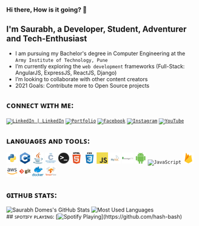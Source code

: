 ### Hi there, How is it going? 👋
## I'm Saurabh, a Developer, Student, Adventurer and Tech-Enthusiast
 - I am pursuing my Bachelor's degree in Computer Engineering at the `Army Institute of Technology, Pune`
 - I’m currently exploring the `web development` frameworks (Full-Stack: AngularJS, ExpressJS, ReactJS, Django)
 - I’m looking to collaborate with other content creators
 - 2021 Goals: Contribute more to Open Source projects
## ᴄᴏɴɴᴇᴄᴛ ᴡɪᴛʜ ᴍᴇ:
<code>[<img alt="LinkedIn | LinkedIn" width="30px" src="https://www.iconsdb.com/icons/preview/gray/linkedin-3-xxl.png" />][linkedin]</code>
<code>[<img alt="Portfolio" width="30px" src="https://www.iconsdb.com/icons/preview/gray/globe-4-xxl.png" />][website]</code>
<code>[<img alt="Facebook" width="30px" src="https://www.iconsdb.com/icons/preview/gray/facebook-3-xxl.png" />][facebook]</code>
<code>[<img alt="Instagram" width="30px" src="https://www.iconsdb.com/icons/preview/gray/instagram-xxl.png" />][instagram]</code>
<code>[<img alt="YouTube" width="30px" src="https://www.iconsdb.com/icons/preview/gray/youtube-xxl.png" />][youtube]</code>
<br />
## ʟᴀɴɢᴜᴀɢᴇꜱ ᴀɴᴅ ᴛᴏᴏʟꜱ:
<code><img alt="Python" width="30px" src="https://raw.githubusercontent.com/github/explore/80688e429a7d4ef2fca1e82350fe8e3517d3494d/topics/python/python.png" /></code>
<code><img alt="JavaScript" width="30px" src="https://raw.githubusercontent.com/github/explore/80688e429a7d4ef2fca1e82350fe8e3517d3494d/topics/cpp/cpp.png" /></code>
<code><img alt="Java" width="30px" src="https://raw.githubusercontent.com/github/explore/80688e429a7d4ef2fca1e82350fe8e3517d3494d/topics/java/java.png" /></code>
<code><img alt="Cpp" width="30px" src="https://raw.githubusercontent.com/github/explore/80688e429a7d4ef2fca1e82350fe8e3517d3494d/topics/c/c.png" /></code>
<code><img alt="Bash" width="30px" src="https://raw.githubusercontent.com/github/explore/80688e429a7d4ef2fca1e82350fe8e3517d3494d/topics/terminal/terminal.png" /></code>
<code><img alt="HTML5" width="30px" src="https://raw.githubusercontent.com/github/explore/80688e429a7d4ef2fca1e82350fe8e3517d3494d/topics/html/html.png" /></code>
<code><img alt="CSS3" width="30px" src="https://raw.githubusercontent.com/github/explore/80688e429a7d4ef2fca1e82350fe8e3517d3494d/topics/css/css.png" /></code>
<code><img alt="JavaScript" width="30px" src="https://raw.githubusercontent.com/github/explore/80688e429a7d4ef2fca1e82350fe8e3517d3494d/topics/javascript/javascript.png" /></code>
<code><img alt="MySQL" width="30px" src="https://raw.githubusercontent.com/github/explore/80688e429a7d4ef2fca1e82350fe8e3517d3494d/topics/mysql/mysql.png" /></code>
<code><img alt="MongoDB" width="30px" src="https://raw.githubusercontent.com/github/explore/80688e429a7d4ef2fca1e82350fe8e3517d3494d/topics/mongodb/mongodb.png" /></code>
<code><img alt="Android" width="30px" src="https://raw.githubusercontent.com/github/explore/80688e429a7d4ef2fca1e82350fe8e3517d3494d/topics/android/android.png" /></code>
<code><img alt="JavaScript" width="30px" src="https://cdn.iconscout.com/icon/free/png-256/flutter-2752187-2285004.png" /></code>
<code><img alt="Firebase" width="30px" src="https://raw.githubusercontent.com/github/explore/80688e429a7d4ef2fca1e82350fe8e3517d3494d/topics/firebase/firebase.png" /></code>
<code><img alt="AWS" width="30px" src="https://raw.githubusercontent.com/github/explore/fbceb94436312b6dacde68d122a5b9c7d11f9524/topics/aws/aws.png" /></code>
<code><img alt="Git" width="30px" src="https://raw.githubusercontent.com/github/explore/80688e429a7d4ef2fca1e82350fe8e3517d3494d/topics/git/git.png" /></code>
<code><img alt="Docker" width="30px" src="https://raw.githubusercontent.com/github/explore/80688e429a7d4ef2fca1e82350fe8e3517d3494d/topics/docker/docker.png" /></code>
<code><img alt="TensorFlow" width="30px" src="https://raw.githubusercontent.com/github/explore/80688e429a7d4ef2fca1e82350fe8e3517d3494d/topics/tensorflow/tensorflow.png" /></code>
<br />
## ɢɪᴛʜᴜʙ ꜱᴛᴀᴛꜱ:
<img alt="Saurabh Domes's GitHub Stats" src="https://github-readme-stats.vercel.app/api?username=hash-bash&&show_icons=true&title_color=ffffff&icon_color=bb2acf&text_color=daf7dc&bg_color=151515" width = 45%/>
<img alt="Most Used Languages" src="https://github-readme-stats.vercel.app/api/top-langs/?username=hash-bash&hide=jupyter%20notebook&layout=compact&how_icons=true&title_color=ffffff&icon_color=bb2acf&text_color=daf7dc&bg_color=151515" width = 45% />
<br />
## ꜱᴘᴏᴛɪꜰʏ ᴘʟᴀʏɪɴɢ:
[<img src="https://now-playing-codestackr.vercel.app/api/spotify-playing" alt="Spotify Playing" width="350" />](https://github.com/hash-bash)

[linkedin]: https://in.linkedin.com/in/saurabh-dome
[website]: https://codeSTACKr.com
[facebook]: https://www.facebook.com/saurabh.dome
[youtube]: https://www.youtube.com/channel/UC_04a0u29P4C59DvMLS2ViA
[instagram]: https://www.instagram.com/_x.saurabh.x_

